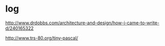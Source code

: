 # log

http://www.drdobbs.com/architecture-and-design/how-i-came-to-write-d/240165322

http://www.trs-80.org/tiny-pascal/
